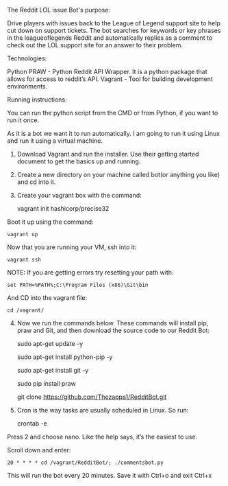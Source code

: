 The Reddit LOL issue Bot's purpose:

Drive players with issues back to the League of Legend support site to help cut down on support tickets. The bot searches for keywords or key phrases in the leagueoflegends Reddit and automatically replies as a comment to check out the LOL support site for an answer to their problem.

Technologies:

Python
PRAW - Python Reddit API Wrapper. It is a python package that allows for access to reddit’s API. 
Vagrant - Tool for building development environments.

Running instructions:

You can run the python script from the CMD or from Python, if you want to run it once.

As it is a bot we want it to run automatically. I am going to run it using Linux and run it using a virtual machine. 

1. Download Vagrant and run the installer. Use their getting started document to get the basics up and running.

2. Create a new directory on your machine called bot(or anything  you like) and cd into it.

3. Create your vagrant box with the command:
    
    vagrant init hashicorp/precise32

Boot it up using the command:

    vagrant up

Now that you are running your VM,  ssh into it:
   
    vagrant ssh 

NOTE: If you are getting errors try resetting your path with: 

    set PATH=%PATH%;C:\Program Files (x86)\Git\bin

And CD into the vagrant file:

    cd /vagrant/

4. Now we run the commands below. These commands will install pip, praw and Git, and then download the source code to our Reddit Bot:

    sudo apt-get update -y

    sudo apt-get install python-pip -y

    sudo apt-get install git -y

    sudo pip install praw

    git clone https://github.com/Thezappa1/RedditBot.git

5. Cron is the way tasks are usually scheduled in Linux.  So run:
    
    crontab -e

Press 2 and choose nano. Like the help says, it’s the easiest to use. 

Scroll down and enter:
    
    20 * * * * cd /vagrant/RedditBot/; ./commentsbot.py

This will run the bot every 20 minutes. Save it with Ctrl+o and exit Ctrl+x

